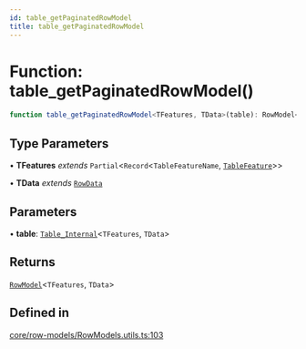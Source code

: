 ```yaml
---
id: table_getPaginatedRowModel
title: table_getPaginatedRowModel
---
```


# Function: table\_getPaginatedRowModel()

```ts
function table_getPaginatedRowModel<TFeatures, TData>(table): RowModel<TFeatures, TData>
```

## Type Parameters

• **TFeatures** *extends* `Partial`\<`Record`\<`TableFeatureName`, [`TableFeature`](../interfaces/tablefeature.md)\>\>

• **TData** *extends* [`RowData`](../type-aliases/rowdata.md)

## Parameters

• **table**: [`Table_Internal`](../type-aliases/table_internal.md)\<`TFeatures`, `TData`\>

## Returns

[`RowModel`](../interfaces/rowmodel.md)\<`TFeatures`, `TData`\>

## Defined in

[core/row-models/RowModels.utils.ts:103](https://github.com/TanStack/table/blob/main/packages/table-core/src/core/row-models/RowModels.utils.ts#L103)
